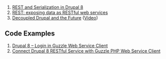 1. [REST and Serialization in Drupal 8](http://linclark.github.io/d8-rest-slides/)
1. [REST: exposing data as RESTful web services](https://drupal.org/documentation/modules/rest)
1. [Decoupled Drupal and the Future](http://slides.com/eatings/decoupled-drupal-and-the-future?token=7Kifj3qFerCnUxwwWwBw8AyTLzMr#/5) ([Video](https://amsterdam2014.drupal.org/session/decoupled-front-end-and-future))

## Code Examples

1. [Drupal 8 – Login in Guzzle Web Service Client](http://eureka.ykyuen.info/2013/09/04/drupal-8-login-in-guzzle-web-service-client/)
1. [Connect Drupal 8 RESTful Service with Guzzle PHP Web Service Client](http://eureka.ykyuen.info/2013/09/03/connect-drupal-8-restful-service-with-guzzle-php-web-service-client-1/)
